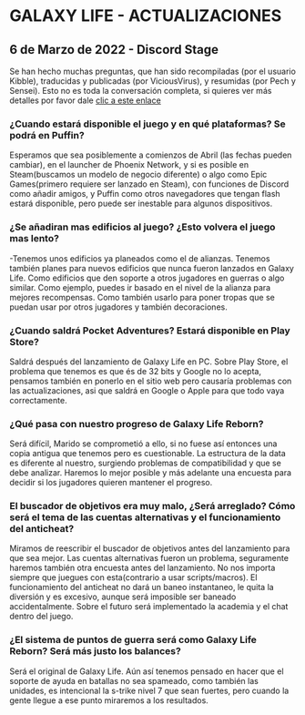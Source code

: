 # GALAXY LIFE - ACTUALIZACIONES
## 6 de Marzo de 2022 - Discord Stage
Se han hecho muchas preguntas, que han sido recompiladas (por el usuario Kibble), traducidas y publicadas (por ViciousVirus), y resumidas (por Pech y Sensei).
Esto no es toda la conversación completa, si quieres ver más detalles por favor dale [clic a este enlace](https://viciousvirus.github.io/gl_6-3-22)


### ¿Cuando estará disponible el juego y en qué plataformas? Se podrá en Puffin?
Esperamos que sea posiblemente a comienzos de Abril (las fechas pueden cambiar), en el launcher de Phoenix Network, y si es posible en Steam(buscamos un modelo de negocio diferente) o algo como Epic Games(primero requiere ser lanzado en Steam), con funciones de Discord como añadir amigos, y Puffin como otros navegadores que tengan flash estará disponible, pero puede ser inestable para algunos dispositivos. 

### ¿Se añadiran mas edificios al juego? ¿Esto volvera el juego mas lento?
-Tenemos unos edificios ya planeados como el de alianzas. Tenemos también planes para nuevos edificios que nunca fueron lanzados en Galaxy Life. Como edificios que den soporte a otros jugadores en guerras o algo similar. Como ejemplo, puedes ir basado en el nivel de la alianza para mejores recompensas. Como también usarlo para poner tropas que se puedan usar por otros jugadores y también decoraciones.

### ¿Cuando saldrá Pocket Adventures? Estará disponible en Play Store?
Saldrá después del lanzamiento de Galaxy Life en PC. Sobre Play Store, el problema que tenemos es que és de 32 bits y Google no lo acepta, pensamos también en ponerlo en el sitio web pero causaría problemas con las actualizaciones, asi que saldrá en Google o Apple para que todo vaya correctamente.

### ¿Qué pasa con nuestro progreso de Galaxy Life Reborn?
Será difícil, Marido se comprometió a ello, si no fuese así entonces una copia antigua que tenemos pero es cuestionable. La estructura de la data es diferente al nuestro, surgiendo problemas de compatibilidad y que se debe analizar. Haremos lo mejor posible y más adelante una encuesta para decidir si los jugadores quieren mantener el progreso.

### El buscador de objetivos era muy malo, ¿Será arreglado? Cómo será el tema de las cuentas alternativas y el funcionamiento del anticheat?
Miramos de reescribir el buscador de objetivos antes del lanzamiento para que sea mejor. Las cuentas alternativas fueron un problema, seguramente haremos también otra encuesta antes del lanzamiento. No nos importa siempre que juegues con esta(contrario a usar scripts/macros). El funcionamiento del anticheat no dará un baneo instantaneo, le quita la diversión y es excesivo, aunque será imposible ser baneado accidentalmente. Sobre el futuro será implementado la academia y el chat dentro del juego.

### ¿El sistema de puntos de guerra será como Galaxy Life Reborn? Será más justo los balances?
Será el original de Galaxy Life. Aún así tenemos pensado en hacer que el soporte de ayuda en batallas no sea spameado, como también las unidades, es intencional la s-trike nivel 7 que sean fuertes, pero cuando la gente llegue a ese punto miraremos a los resultados.
